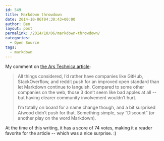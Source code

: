 ```yaml
---
id: 549
title: Markdown throwdown
date: 2014-10-06T04:30:43+00:00
author: Ben
layout: post
permalink: /2014/10/06/markdown-throwdown/
categories:
  - Open Source
tags:
  - markdown
---
```

My comment on [the Ars Technica article](http://arstechnica.com/information-technology/2014/10/markdown-throwdown-what-happens-when-foss-software-gets-corporate-backing/):

> All things considered, I&#8217;d rather have companies like GitHub, StackOverflow, and reddit push for an improved open standard than let Markdown continue to languish. Compared to some other companies on the web, those 3 don&#8217;t seem like bad apples at all -- but having clearer community involvement wouldn&#8217;t hurt.
> 
> I&#8217;m totally on board for a name change though, and a bit surprised Atwood didn&#8217;t push for that. Something simple, say &#8220;Discount&#8221; (or another play on the word Markdown). 

At the time of this writing, it has a score of 74 votes, making it a reader favorite for the article -- which was a nice surprise. :)